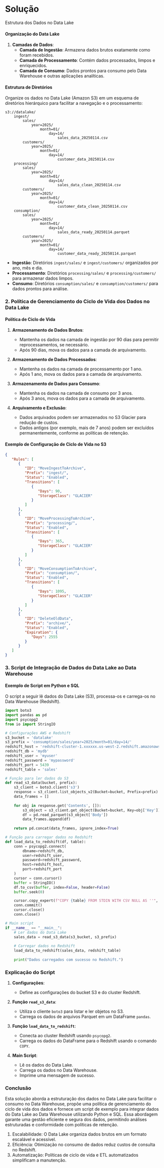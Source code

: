 # Solução 
Estrutura dos Dados no Data Lake

#### Organização do Data Lake

1. **Camadas de Dados**:
   - **Camada de Ingestão**: Armazena dados brutos exatamente como foram recebidos.
   - **Camada de Processamento**: Contém dados processados, limpos e enriquecidos.
   - **Camada de Consumo**: Dados prontos para consumo pelo Data Warehouse e outras aplicações analíticas.

#### Estrutura de Diretórios

Organize os dados no Data Lake (Amazon S3) em um esquema de diretórios hierárquico para facilitar a navegação e o processamento:

```plaintext
s3://datalake/
    ingest/
        sales/
            year=2025/
                month=01/
                    day=14/
                        sales_data_20250114.csv
        customers/
            year=2025/
                month=01/
                    day=14/
                        customer_data_20250114.csv
    processing/
        sales/
            year=2025/
                month=01/
                    day=14/
                        sales_data_clean_20250114.csv
        customers/
            year=2025/
                month=01/
                    day=14/
                        customer_data_clean_20250114.csv
    consumption/
        sales/
            year=2025/
                month=01/
                    day=14/
                        sales_data_ready_20250114.parquet
        customers/
            year=2025/
                month=01/
                    day=14/
                        customer_data_ready_20250114.parquet
```

- **Ingestão**: Diretórios `ingest/sales/` e `ingest/customers/` organizados por ano, mês e dia.
- **Processamento**: Diretórios `processing/sales/` e `processing/customers/` para armazenar dados limpos.
- **Consumo**: Diretórios `consumption/sales/` e `consumption/customers/` para dados prontos para análise.

### 2. Política de Gerenciamento do Ciclo de Vida dos Dados no Data Lake

#### Política de Ciclo de Vida

1. **Armazenamento de Dados Brutos**:
   - Mantenha os dados na camada de ingestão por 90 dias para permitir reprocessamentos, se necessário.
   - Após 90 dias, mova os dados para a camada de arquivamento.

2. **Armazenamento de Dados Processados**:
   - Mantenha os dados na camada de processamento por 1 ano.
   - Após 1 ano, mova os dados para a camada de arquivamento.

3. **Armazenamento de Dados para Consumo**:
   - Mantenha os dados na camada de consumo por 3 anos.
   - Após 3 anos, mova os dados para a camada de arquivamento.

4. **Arquivamento e Exclusão**:
   - Dados arquivados podem ser armazenados no S3 Glacier para redução de custos.
   - Dados antigos (por exemplo, mais de 7 anos) podem ser excluídos permanentemente, conforme as políticas de retenção.

#### Exemplo de Configuração de Ciclo de Vida no S3

```json
{
   "Rules": [
      {
         "ID": "MoveIngestToArchive",
         "Prefix": "ingest/",
         "Status": "Enabled",
         "Transitions": [
            {
               "Days": 90,
               "StorageClass": "GLACIER"
            }
         ]
      },
      {
         "ID": "MoveProcessingToArchive",
         "Prefix": "processing/",
         "Status": "Enabled",
         "Transitions": [
            {
               "Days": 365,
               "StorageClass": "GLACIER"
            }
         ]
      },
      {
         "ID": "MoveConsumptionToArchive",
         "Prefix": "consumption/",
         "Status": "Enabled",
         "Transitions": [
            {
               "Days": 1095,
               "StorageClass": "GLACIER"
            }
         ]
      },
      {
         "ID": "DeleteOldData",
         "Prefix": "archive/",
         "Status": "Enabled",
         "Expiration": {
            "Days": 2555
         }
      }
   ]
}
```

### 3. Script de Integração de Dados do Data Lake ao Data Warehouse

#### Exemplo de Script em Python e SQL

O script a seguir lê dados do Data Lake (S3), processa-os e carrega-os no Data Warehouse (Redshift).

```python
import boto3
import pandas as pd
import psycopg2
from io import StringIO

# Configurações AWS e Redshift
s3_bucket = 'datalake'
s3_prefix = 'consumption/sales/year=2025/month=01/day=14/'
redshift_host = 'redshift-cluster-1.xxxxxx.us-west-2.redshift.amazonaws.com'
redshift_db = 'mydb'
redshift_user = 'myuser'
redshift_password = 'mypassword'
redshift_port = 5439
redshift_table = 'sales'

# Função para ler dados do S3
def read_s3_data(bucket, prefix):
    s3_client = boto3.client('s3')
    response = s3_client.list_objects_v2(Bucket=bucket, Prefix=prefix)
    data_frames = []
    
    for obj in response.get('Contents', []):
        s3_object = s3_client.get_object(Bucket=bucket, Key=obj['Key'])
        df = pd.read_parquet(s3_object['Body'])
        data_frames.append(df)
    
    return pd.concat(data_frames, ignore_index=True)

# Função para carregar dados no Redshift
def load_data_to_redshift(df, table):
    conn = psycopg2.connect(
        dbname=redshift_db,
        user=redshift_user,
        password=redshift_password,
        host=redshift_host,
        port=redshift_port
    )
    cursor = conn.cursor()
    buffer = StringIO()
    df.to_csv(buffer, index=False, header=False)
    buffer.seek(0)

    cursor.copy_expert(f"COPY {table} FROM STDIN WITH CSV NULL AS ''", buffer)
    conn.commit()
    cursor.close()
    conn.close()

# Main script
if __name__ == "__main__":
    # Ler dados do Data Lake
    sales_data = read_s3_data(s3_bucket, s3_prefix)
    
    # Carregar dados no Redshift
    load_data_to_redshift(sales_data, redshift_table)
    
    print("Dados carregados com sucesso no Redshift.")
```

### Explicação do Script

1. **Configurações**:
   - Define as configurações do bucket S3 e do cluster Redshift.

2. **Função `read_s3_data`**:
   - Utiliza o cliente `boto3` para listar e ler objetos no S3.
   - Carrega os dados de arquivos Parquet em um DataFrame `pandas`.

3. **Função `load_data_to_redshift`**:
   - Conecta ao cluster Redshift usando `psycopg2`.
   - Carrega os dados do DataFrame para o Redshift usando o comando `COPY`.

4. **Main Script**:
   - Lê os dados do Data Lake.
   - Carrega os dados no Data Warehouse.
   - Imprime uma mensagem de sucesso.

### Conclusão

Esta solução aborda a estruturação dos dados no Data Lake para facilitar o consumo no Data Warehouse, propõe uma política de gerenciamento do ciclo de vida dos dados e fornece um script de exemplo para integrar dados do Data Lake ao Data Warehouse utilizando Python e SQL. Essa abordagem garante uma gestão eficiente e segura dos dados, permitindo análises estruturadas e conformidade com políticas de retenção.

1. Escalabilidade: O Data Lake organiza dados brutos em um formato escalável e acessível.
2. Eficiência: Otimização no consumo de dados reduz custos de consulta no Redshift.
3. Automatização: Políticas de ciclo de vida e ETL automatizados simplificam a manutenção.
